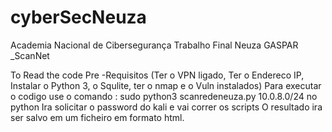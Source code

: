 # cyberSecNeuza
Academia Nacional de Cibersegurança  Trabalho Final
Neuza GASPAR _ScanNet

To Read the code
Pre -Requisitos (Ter o VPN ligado, Ter o Endereco IP, Instalar o Python 3, o Squlite, ter o nmap e o Vuln instalados)
Para executar o codigo use o comando : sudo python3 scanredeneuza.py 10.0.8.0/24 no python 
Ira solicitar o password do kali e vai correr os scripts 
O resultado ira ser salvo em um ficheiro em formato html.
                                                   
